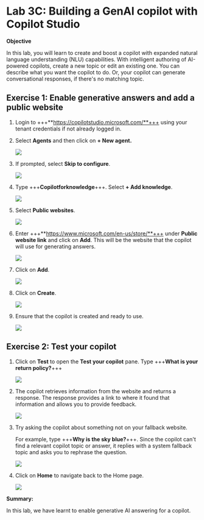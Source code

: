 # **Lab 3C: Building a GenAI copilot with Copilot Studio**

**Objective**

In this lab, you will learn to create and boost a copilot with expanded
natural language understanding (NLU) capabilities. With intelligent
authoring of AI-powered copilots, create a new topic or edit an existing
one. You can describe what you want the copilot to do. Or, your copilot
can generate conversational responses, if there's no matching topic.

## **Exercise 1: Enable generative answers and add a public website**

1.  Login to
    +++**https://copilotstudio.microsoft.com/**+++
    using your tenant credentials if not already logged in.

2.  Select **Agents** and then click on **+ New agent.**

    ![](./media/image14.png)

3.  If prompted, select **Skip to configure**.

    ![](./media/image2.png)

4.  Type +++**Copilotforknowledge**+++. Select **+ Add knowledge**.

    ![](./media/image3.png)

5.  Select **Public websites**.

    ![](./media/image4.png)

6.  Enter +++**https://www.microsoft.com/en-us/store/**+++ under
    **Public website link** and click on **Add**. This will be the website that
    the copilot will use for generating answers.

    ![](./media/image13.png)

7.  Click on **Add**.

    ![](./media/image6.png)

8.  Click on **Create**.

    ![](./media/image7.png)

9.  Ensure that the copilot is created and ready to use.

    ![](./media/image8.png)

## **Exercise 2: Test your copilot**

1.  Click on **Test** to open the **Test your copilot** pane. Type
    +++**What is your return policy?**+++

    ![](./media/image9.png)

2.  The copilot retrieves information from the website and returns a
    response. The response provides a link to where it found that
    information and allows you to provide feedback.

    ![](./media/image10.png)

3.  Try asking the copilot about something not on your fallback website.

    For example, type +++**Why is the sky blue?**+++. Since the copilot
can't find a relevant copilot topic or answer, it replies with a system
fallback topic and asks you to rephrase the question.

    ![](./media/image11.png)

4.  Click on **Home** to navigate back to the Home page.

    ![](./media/image12.png)

**Summary:**

In this lab, we have learnt to enable generative AI answering for a
copilot.
